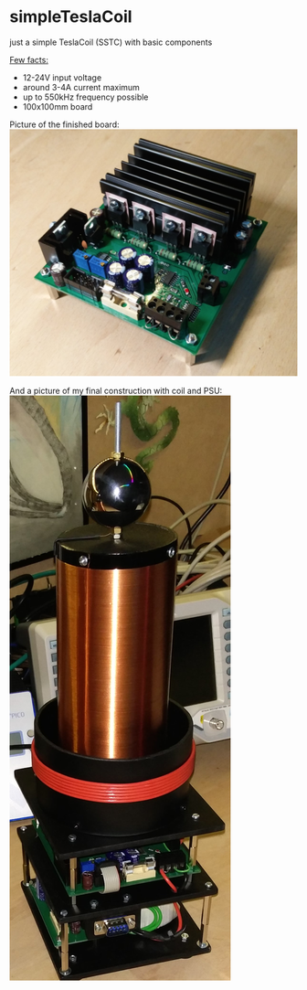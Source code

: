 # simpleTeslaCoil
just a simple TeslaCoil (SSTC) with basic components

<ins>Few facts:</ins>
- 12-24V input voltage
- around 3-4A current maximum
- up to 550kHz frequency possible
- 100x100mm board


Picture of the finished board:
![alt text](pictures/board.jpg "img1")

And a picture of my final construction with coil and PSU:
![alt text](pictures/tc.jpg "img2")
